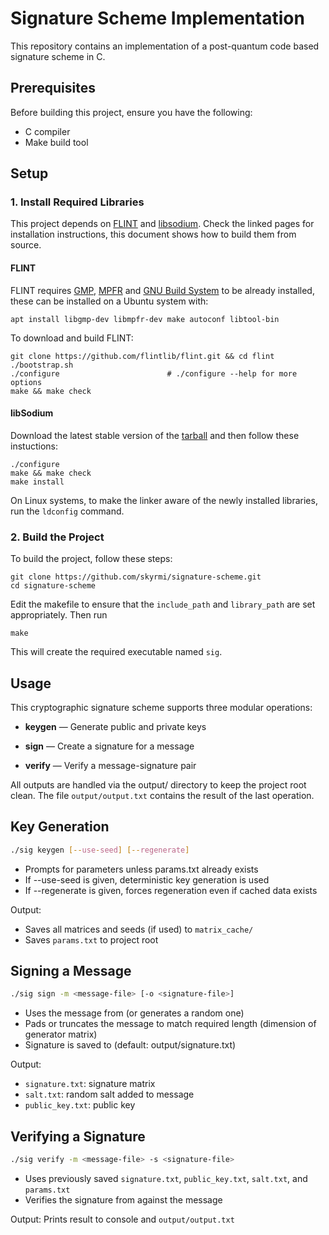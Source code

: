 # Signature Scheme Implementation

This repository contains an implementation of a post-quantum code based signature scheme in C.

## Prerequisites

Before building this project, ensure you have the following:

- C compiler
- Make build tool

## Setup

### 1. Install Required Libraries

This project depends on [FLINT](https://github.com/flintlib/flint) and [libsodium](https://doc.libsodium.org/installation). Check the linked pages for installation instructions, this document shows how to build them from source.

#### FLINT

FLINT requires [GMP](https://gmplib.org/), [MPFR](https://www.mpfr.org/) and [GNU Build System](https://www.gnu.org/software/automake/manual/html_node/GNU-Build-System.html) to be already installed, these can be installed on a Ubuntu system with:

```
apt install libgmp-dev libmpfr-dev make autoconf libtool-bin
```

To download and build FLINT:

```
git clone https://github.com/flintlib/flint.git && cd flint
./bootstrap.sh
./configure                        # ./configure --help for more options
make && make check
```

#### libSodium

Download the latest stable version of the [tarball](https://download.libsodium.org/libsodium/releases/) and then follow these instuctions:

```
./configure
make && make check
make install
```

On Linux systems, to make the linker aware of the newly installed libraries, run the `ldconfig` command.

### 2. Build the Project

To build the project, follow these steps:

```
git clone https://github.com/skyrmi/signature-scheme.git
cd signature-scheme
```

Edit the makefile to ensure that the `include_path` and `library_path` are set appropriately. Then run 
```
make
```
This will create the required executable named `sig`. 

## Usage

This cryptographic signature scheme supports three modular operations:

- **keygen** — Generate public and private keys

- **sign** — Create a signature for a message

- **verify** — Verify a message-signature pair

All outputs are handled via the output/ directory to keep the project root clean. The file `output/output.txt` contains the result of the last operation.

## Key Generation

```bash
./sig keygen [--use-seed] [--regenerate]
```

- Prompts for parameters unless params.txt already exists
- If --use-seed is given, deterministic key generation is used
- If --regenerate is given, forces regeneration even if cached data exists

Output:

- Saves all matrices and seeds (if used) to `matrix_cache/`
- Saves `params.txt` to project root

## Signing a Message

```bash
./sig sign -m <message-file> [-o <signature-file>]
```

- Uses the message from <message-file> (or generates a random one)
- Pads or truncates the message to match required length (dimension of generator matrix)
- Signature is saved to <signature-file> (default: output/signature.txt)

Output: 

- `signature.txt`: signature matrix
- `salt.txt`: random salt added to message
- `public_key.txt`: public key

## Verifying a Signature

```bash
./sig verify -m <message-file> -s <signature-file>
```

- Uses previously saved `signature.txt`, `public_key.txt`, `salt.txt`, and `params.txt`
- Verifies the signature from <signature-file> against the message

Output:
Prints result to console and `output/output.txt`

